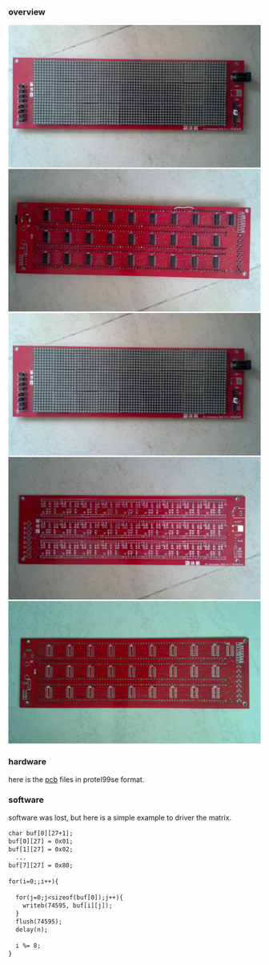 ### overview
![top](photo/ledm-top.jpg)
![bottom](photo/ledm-bottom.jpg)
![bare pcbs](photo/ledm-top.jpg)
![pcb top](photo/ledm-pcb-top.jpg)
![pcb bottom](photo/ledm-pcb-bottom.jpg)

### hardware
here is the [pcb](/hardware/led-matirx-pcb.zip) files in protel99se format.

### software
software was lost, but here is a simple example to driver the matrix.

```
char buf[8][27+1];
buf[0][27] = 0x01;
buf[1][27] = 0x02;
  ...
buf[7][27] = 0x80;

for(i=0;;i++){

  for(j=0;j<sizeof(buf[0]);j++){
    writeb(74595, buf[i][j]);
  }
  flush(74595);
  delay(n);

  i %= 8;
}
```
